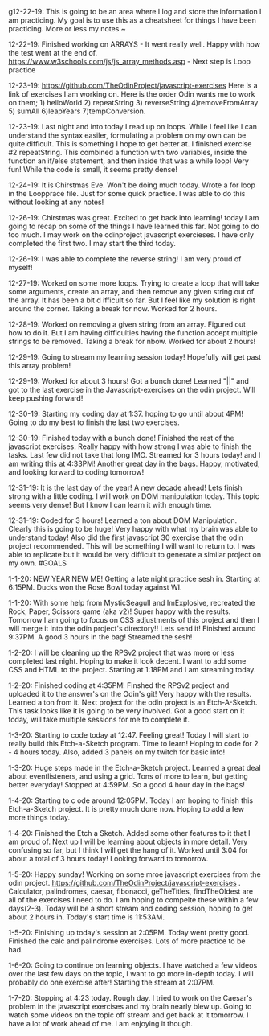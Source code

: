 g12-22-19: This is going to be an area where I log and store the information I am practicing. My goal is to use this as a cheatsheet for things I have been practicing. More or less my notes ~

12-22-19: Finished working on ARRAYS - It went really well. Happy with how the test went at the end of. https://www.w3schools.com/js/js_array_methods.asp - Next step is Loop practice

12-23-19: https://github.com/TheOdinProject/javascript-exercises Here is a link of exercises I am working on. Here is the order Odin wants me to work on them; 1) helloWorld 2) repeatString 3) reverseString 4)removeFromArray 5) sumAll 6)leapYears 7)tempConversion. 

12-23-19: Last night and into today I read up on loops. While I feel like I can understand the syntax easiler, formulating a problem on my own can be quite difficult. This is something I hope to get better at. I finished exercise #2 repeatString. This combined a function with two variables, inside the function an if/else statement, and then inside that was a while loop! Very fun! While the code is small, it seems pretty dense!  

12-24-19: It is Chirstmas Eve. Won't be doing much today. Wrote a for loop in the Loopprace file. Just for some quick practice. I was able to do this without looking at any notes!

12-26-19: Chirstmas was great. Excited to get back into learning! today I am going to recap on some of the things I have learned this far. Not going to do too much. I may work on the odinproject javascript exercieses. I have only completed the first two. I may start the third today.

12-26-19: I was able to complete the reverse string! I am very proud of myself! 

12-27-19: Worked on some more loops. Trying to create a loop that will take some arguments, create an array, and then remove any given string out of the array. It has been a bit d ifficult so far. But I feel like my solution is right around the corner. Taking a break for now. Worked for 2 hours.

12-28-19: Worked on removing a given string from an array. Figured out how to do it. But I am having difficulties having the function accept multiple strings to be removed. Taking a break for nbow. Worked for about 2 hours!

12-29-19: Going to stream my learning session today! Hopefully will get past this array problem!

12-29-19: Worked for about 3 hours! Got a bunch done! Learned "||" and got to the last exercise in the Javascript-exercises on the odin project. Will keep pushing forward!

12-30-19: Starting my coding day at 1:37. hoping to go until about 4PM! Going to do my best to finish the last two exercises.

12-30-19: Finished today with a bunch done! Finished the rest of the javascript exercises. Really happy with how strong I was able to finish the tasks. Last few did not take that long IMO. Streamed for 3 hours today! and I am writing this at 4:33PM! Another great day in the bags. Happy, motivated, and looking forward to coding tomorrow! 

12-31-19: It is the last day of the year! A new decade ahead! Lets finish strong with a little coding. I will work on DOM manipulation today. This topic seems very dense! But I know I can learn it with enough time.

12-31-19: Coded for 3 hours! Learned a ton about DOM Manipulation. Clearly this is going to be huge! Very happy with what my brain was able to understand today! Also did the first javascript 30 exercise that the odin project recommended. This will be something I will want to return to. I was able to replicate but it would be very difficult to generate a similar project on my own. #GOALS

1-1-20: NEW YEAR NEW ME! Getting a late night practice sesh in. Starting at 6:15PM. Ducks won the Rose Bowl today against WI.

1-1-20: With some help from MysticSeagull and ImExplosive, recreated the Rock, Paper, Scissors game (aka v2)! Super happy with the results. Tomorrow I am going to focus on CSS adjustments of this project and  then I will merge it into the odin project's directory!! Lets send it! Finished around 9:37PM. A good 3 hours in the bag! Streamed the sesh!

1-2-20: I will be cleaning up the RPSv2 project that was more or less completed last night. Hoping to make it look decent. I want to add some CSS and HTML to the project. Starting at 1:18PM and I am streaming today.

1-2-20: Finished coding at 4:35PM! Finshed the RPSv2 project and uploaded it to the answer's on the Odin's git! Very happy with the results. Learned a ton from it. Next project for the odin project is an Etch-A-Sketch. This task looks like it is going to be very involved. Got a good start on it today, will take multiple sessions for me to complete it. 

1-3-20: Starting to code today at 12:47. Feeling great! Today I will start to really build this Etch-a-Sketch program. Time to learn! Hoping to code for 2 - 4 hours today. Also, added 3 panels on my twitch for basic info!

1-3-20: Huge steps made in the Etch-a-Sketch project. Learned a great deal about eventlisteners, and using a grid. Tons of more to learn, but getting better everyday! Stopped at 4:59PM. So a good 4 hour day in the bags! 

1-4-20: Starting to c ode around 12:05PM. Today I am hoping to finish this Etch-a-Sketch project. It is pretty much done now. Hoping to add a few more things today.

1-4-20: Finished the Etch a Sketch. Added some other features to it that I am proud of. Next up I will be learning about objects in more detail. Very confusing so far, but I think I will get the hang of it. Worked until 3:04 for about a total of 3 hours today! Looking forward to tomorrow.

1-5-20: Happy sunday! Working on some mroe javascript exercises from the odin project. https://github.com/TheOdinProject/javascript-exercises . Calculator, palindromes, caesar, fibonacci, geTheTitles, findTheOldest are all of the exercises I need to do. I am hoping to compelte these within a few days(2-3). Today will be a short stream and coding session, hoping to get about 2 hours in. Today's start time is 11:53AM.

1-5-20: Finishing up today's session at 2:05PM. Today went pretty good. Finished the calc and palindrome exercises. Lots of more practice to be had. 

1-6-20: Going to continue on learning objects. I have watched a few videos over the last few days on the topic, I want to go more in-depth today. I will probably do one exercise after! Starting the stream at 2:07PM.

1-7-20: Stopping at 4:23 today. Rough day. I tried to work on the Caesar's problem in the javascript exercises and my brain nearly blew up. Going to watch some videos on the topic off stream and get back at it tomorrow. I have a lot of work ahead of me. I am enjoying it though. 
